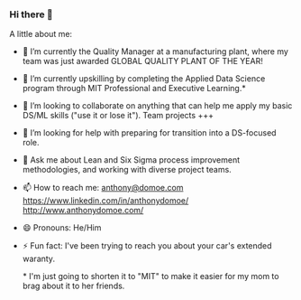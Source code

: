 ### Hi there 👋

A little about me:

- 🔭 I’m currently the Quality Manager at a manufacturing plant, where my team was just awarded GLOBAL QUALITY PLANT OF THE YEAR!
- 🌱 I’m currently upskilling by completing the Applied Data Science program through MIT Professional and Executive Learning.*
- 👯 I’m looking to collaborate on anything that can help me apply my basic DS/ML skills ("use it or lose it"). Team projects +++
- 🤔 I’m looking for help with preparing for transition into a DS-focused role.  
- 💬 Ask me about Lean and Six Sigma process improvement methodologies, and working with diverse project teams.
- 📫 How to reach me: anthony@domoe.com https://www.linkedin.com/in/anthonydomoe/ http://www.anthonydomoe.com/
- 😄 Pronouns: He/Him
- ⚡ Fun fact: I've been trying to reach you about your car's extended waranty.

  \* I'm just going to shorten it to "MIT" to make it easier for my mom to brag about it to her friends.
